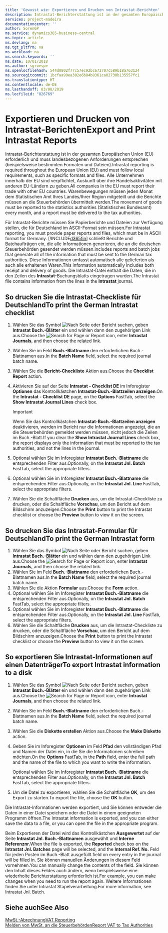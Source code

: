 ```yaml
---
title: 'Gewusst wie: Exportieren und Drucken von Intrastat-Berichten'
description: Intrastat-Berichterstattung ist in der gesamten Europäischen Union (EU) erforderlich und muss landesbezogenen Anforderungen entsprechen (beispielsweise bestimmten Formaten und Dateien). Alle Unternehmen innerhalb der EU sind verpflichtet, Auskunft über ihre Handelsaktivitäten mit anderen EU-Ländern zu geben.
services: project-madeira
documentationcenter: ''
author: SorenGP
ms.service: dynamics365-business-central
ms.topic: article
ms.devlang: na
ms.tgt_pltfrm: na
ms.workload: na
ms.search.keywords: ''
ms.date: 10/01/2018
ms.author: sgroespe
ms.openlocfilehash: 544d8802f77c57ec92bc672707c589b18a763124
ms.sourcegitcommit: 1bcfaa99ea302e6b84b8361ca02730b135557fc1
ms.translationtype: HT
ms.contentlocale: de-DE
ms.lasthandoff: 03/08/2019
ms.locfileid: "826769"
---
```

# <a name="export-and-print-intrastat-reports"></a><span data-ttu-id="7c9ac-104">Exportieren und Drucken von Intrastat-Berichten</span><span class="sxs-lookup"><span data-stu-id="7c9ac-104">Export and Print Intrastat Reports</span></span>
<span data-ttu-id="7c9ac-105">Intrastat-Berichterstattung ist in der gesamten Europäischen Union (EU) erforderlich und muss landesbezogenen Anforderungen entsprechen (beispielsweise bestimmten Formaten und Dateien).</span><span class="sxs-lookup"><span data-stu-id="7c9ac-105">Intrastat reporting is required throughout the European Union (EU) and must follow local requirements, such as specific formats and files.</span></span> <span data-ttu-id="7c9ac-106">Alle Unternehmen innerhalb der EU sind verpflichtet, Auskunft über ihre Handelsaktivitäten mit anderen EU-Ländern zu geben.</span><span class="sxs-lookup"><span data-stu-id="7c9ac-106">All companies in the EU must report their trade with other EU countries.</span></span> <span data-ttu-id="7c9ac-107">Warenbewegungen müssen jeden Monat dem Statistischen Amt Ihres Landes/Ihrer Region mitgeteilt und die Berichte müssen an die Steuerbehörden übermittelt werden.</span><span class="sxs-lookup"><span data-stu-id="7c9ac-107">The movement of goods must be reported to the statistics authorities (Statistisches Bundesamt) every month, and a report must be delivered to the tax authorities.</span></span>  

 <span data-ttu-id="7c9ac-108">Für Intrastat-Berichte müssen Sie Papierberichte und Dateien zur Verfügung stellen, die für Deutschland im ASCII-Format sein müssen.</span><span class="sxs-lookup"><span data-stu-id="7c9ac-108">For Intrastat reporting, you must provide paper reports and files, which must be in ASCII format for Germany.</span></span> [!INCLUDE[d365fin](../../includes/d365fin_md.md)] <span data-ttu-id="7c9ac-109">schließt Berichte und Batchaufträgen ein, die alle Informationen generieren, die an die deutschen Steuerbehörden gesendet werden müssen.</span><span class="sxs-lookup"><span data-stu-id="7c9ac-109">includes reports and batch jobs that generate all of the information that must be sent to the German tax authorities.</span></span> <span data-ttu-id="7c9ac-110">Diese Informationen umfasst automatisch alle gelieferten als auch alle erhaltenen Waren.</span><span class="sxs-lookup"><span data-stu-id="7c9ac-110">This information automatically includes both receipt and delivery of goods.</span></span> <span data-ttu-id="7c9ac-111">Die Intrastat-Datei enthält die Daten, die in den Zeilen des **Intrastat**-Buchungsblatts eingetragen wurden.</span><span class="sxs-lookup"><span data-stu-id="7c9ac-111">The Intrastat file contains information from the lines in the **Intrastat** journal.</span></span>  

## <a name="to-print-the-german-intrastat-checklist"></a><span data-ttu-id="7c9ac-112">So drucken Sie die Intrastat-Checkliste für Deutschland</span><span class="sxs-lookup"><span data-stu-id="7c9ac-112">To print the German Intrastat checklist</span></span>  

1.  <span data-ttu-id="7c9ac-113">Wählen Sie das Symbol ![Nach Seite oder Bericht suchen](../../media/ui-search/search_small.png "Symbol Nach Seite oder Bericht suchen"), geben **Intrastat Buch.-Blätter** ein und wählen dann den zugehörigen Link aus.</span><span class="sxs-lookup"><span data-stu-id="7c9ac-113">Choose the ![Search for Page or Report](../../media/ui-search/search_small.png "Search for Page or Report icon") icon, enter **Intrastat Journals**, and then choose the related link.</span></span>  
2.  <span data-ttu-id="7c9ac-114">Wählen Sie im Feld **Buch.-Blattname** den erforderlichen Buch.-Blattnamen aus.</span><span class="sxs-lookup"><span data-stu-id="7c9ac-114">In the **Batch Name** field, select the required journal batch name.</span></span>
3.  <span data-ttu-id="7c9ac-115">Wählen Sie die **Bericht-Checkliste** Aktion aus.</span><span class="sxs-lookup"><span data-stu-id="7c9ac-115">Choose the **Checklist Report** action.</span></span>  
4.  <span data-ttu-id="7c9ac-116">Aktivieren Sie auf der Seite **Intrastat - Checklist DE** im Inforegister **Optionen** das Kontrollkästchen **Intrastat-Buch.-Blattzeilen anzeigen**.</span><span class="sxs-lookup"><span data-stu-id="7c9ac-116">On the **Intrastat - Checklist DE** page, on the **Options** FastTab, select the **Show Intrastat Journal Lines** check box.</span></span>  

    > [!IMPORTANT]  
    >  <span data-ttu-id="7c9ac-117">Wenn Sie das Kontrollkästchen **Intrastat-Buch.-Blattzeilen anzeigen** deaktivieren, werden im Bericht nur die Informationen angezeigt, die an die Steuerbehörden gemeldet werden müssen, nicht jedoch die Zeilen im Buch.-Blatt.</span><span class="sxs-lookup"><span data-stu-id="7c9ac-117">If you clear the **Show Intrastat Journal Lines** check box, the report displays only the information that must be reported to the tax authorities, and not the lines in the journal.</span></span>  

5.  <span data-ttu-id="7c9ac-118">Optional wählen Sie im Inforegister **Intrastat Buch.-Blattname** die entsprechenden Filter aus.</span><span class="sxs-lookup"><span data-stu-id="7c9ac-118">Optionally, on the **Intrastat Jnl. Batch** FastTab, select the appropriate filters.</span></span>  
6.  <span data-ttu-id="7c9ac-119">Optional wählen Sie im Inforegister **Intrastat Buch.-Blattname** die entsprechenden Filter aus.</span><span class="sxs-lookup"><span data-stu-id="7c9ac-119">Optionally, on the **Intrastat Jnl. Line** FastTab, select the appropriate filters.</span></span>  
7.  <span data-ttu-id="7c9ac-120">Wählen Sie die Schaltfläche **Drucken** aus, um die Intrastat-Checkliste zu drucken, oder die Schaltfläche **Vorschau**, um den Bericht auf dem Bildschirm anzuzeigen.</span><span class="sxs-lookup"><span data-stu-id="7c9ac-120">Choose the **Print** button to print the Intrastat checklist or choose the **Preview** button to view it on the screen.</span></span>  

## <a name="to-print-the-german-intrastat-form"></a><span data-ttu-id="7c9ac-121">So drucken Sie das Intrastat-Formular für Deutschland</span><span class="sxs-lookup"><span data-stu-id="7c9ac-121">To print the German Intrastat form</span></span>  

1.  <span data-ttu-id="7c9ac-122">Wählen Sie das Symbol ![Nach Seite oder Bericht suchen](../../media/ui-search/search_small.png "Symbol Nach Seite oder Bericht suchen"), geben **Intrastat Buch.-Blätter** ein und wählen dann den zugehörigen Link aus.</span><span class="sxs-lookup"><span data-stu-id="7c9ac-122">Choose the ![Search for Page or Report](../../media/ui-search/search_small.png "Search for Page or Report icon") icon, enter **Intrastat Journals**, and then choose the related link.</span></span>  
2.  <span data-ttu-id="7c9ac-123">Wählen Sie im Feld **Buch.-Blattname** den erforderlichen Buch.-Blattnamen aus.</span><span class="sxs-lookup"><span data-stu-id="7c9ac-123">In the **Batch Name** field, select the required journal batch name.</span></span>  
3.  <span data-ttu-id="7c9ac-124">Wählen Sie die Aktion **Formular** aus.</span><span class="sxs-lookup"><span data-stu-id="7c9ac-124">Choose the **Form** action.</span></span>  
4.  <span data-ttu-id="7c9ac-125">Optional wählen Sie im Inforegister **Intrastat Buch.-Blattname** die entsprechenden Filter aus.</span><span class="sxs-lookup"><span data-stu-id="7c9ac-125">Optionally, on the **Intrastat Jnl. Batch** FastTab, select the appropriate filters.</span></span>  
5.  <span data-ttu-id="7c9ac-126">Optional wählen Sie im Inforegister **Intrastat Buch.-Blattname** die entsprechenden Filter aus.</span><span class="sxs-lookup"><span data-stu-id="7c9ac-126">Optionally, on the **Intrastat Jnl. Line** FastTab, select the appropriate filters.</span></span>  
6.  <span data-ttu-id="7c9ac-127">Wählen Sie die Schaltfläche **Drucken** aus, um die Intrastat-Checkliste zu drucken, oder die Schaltfläche **Vorschau**, um den Bericht auf dem Bildschirm anzuzeigen.</span><span class="sxs-lookup"><span data-stu-id="7c9ac-127">Choose the **Print** button to print the Intrastat checklist or choose the **Preview** button to view it on the screen.</span></span>  

## <a name="to-export-intrastat-information-to-a-disk"></a><span data-ttu-id="7c9ac-128">So exportieren Sie Intrastat-Informationen auf einen Datenträger</span><span class="sxs-lookup"><span data-stu-id="7c9ac-128">To export Intrastat information to a disk</span></span>  

1.  <span data-ttu-id="7c9ac-129">Wählen Sie das Symbol ![Nach Seite oder Bericht suchen](../../media/ui-search/search_small.png "Symbol Nach Seite oder Bericht suchen"), geben **Intrastat Buch.-Blätter** ein und wählen dann den zugehörigen Link aus.</span><span class="sxs-lookup"><span data-stu-id="7c9ac-129">Choose the ![Search for Page or Report](../../media/ui-search/search_small.png "Search for Page or Report icon") icon, enter **Intrastat Journals**, and then choose the related link.</span></span>  
2.  <span data-ttu-id="7c9ac-130">Wählen Sie im Feld **Buch.-Blattname** den erforderlichen Buch.-Blattnamen aus.</span><span class="sxs-lookup"><span data-stu-id="7c9ac-130">In the **Batch Name** field, select the required journal batch name.</span></span>  
3.  <span data-ttu-id="7c9ac-131">Wählen Sie die **Diskette erstellen** Aktion aus.</span><span class="sxs-lookup"><span data-stu-id="7c9ac-131">Choose the **Make Diskette** action.</span></span>  
4.  <span data-ttu-id="7c9ac-132">Geben Sie im Inforegister **Optionen** im Feld **Pfad** den vollständigen Pfad und Namen der Datei ein, in die Sie die Informationen schreiben möchten.</span><span class="sxs-lookup"><span data-stu-id="7c9ac-132">On the **Options** FastTab, in the **Path** field, enter the full path and the name of the file to which you want to write the information.</span></span>  

    <span data-ttu-id="7c9ac-133">Optional wählen Sie im Inforegister **Intrastat Buch.-Blattname** die entsprechenden Filter aus.</span><span class="sxs-lookup"><span data-stu-id="7c9ac-133">Optionally, on the **Intrastat Jnl. Batch** FastTab, select the appropriate filters.</span></span>  

5.  <span data-ttu-id="7c9ac-134">Um die Datei zu exportieren, wählen Sie die Schaltfläche **OK**, um den Export zu starten.</span><span class="sxs-lookup"><span data-stu-id="7c9ac-134">To export the file, choose the **OK** button.</span></span>  

<span data-ttu-id="7c9ac-135">Die Intrastat-Informationen werden exportiert, und Sie können entweder die Daten in einer Datei speichern oder die Datei in einem geeigneten Programm öffnen.</span><span class="sxs-lookup"><span data-stu-id="7c9ac-135">The Intrastat information is exported, and you can either save the data to a file, or you can open the file in the appropriate program.</span></span>  

 <span data-ttu-id="7c9ac-136">Beim Exportieren der Datei wird das Kontrollkästchen **Ausgewertet** auf der Seite **Intrastat Jnl. Buch.-Blattnamen** ausgewählt und **Interne Referenznr.**</span><span class="sxs-lookup"><span data-stu-id="7c9ac-136">When the file is exported, the **Reported** check box on the **Intrastat Jnl. Batches** page will be selected, and the **Internal Ref. No.**</span></span> <span data-ttu-id="7c9ac-137">Feld für jeden Posten im Buch.-Blatt ausgefüllt.</span><span class="sxs-lookup"><span data-stu-id="7c9ac-137">field on every entry in the journal will be filled in.</span></span> <span data-ttu-id="7c9ac-138">Sie können manuellen Änderungen in diesem Feld vornehmen.</span><span class="sxs-lookup"><span data-stu-id="7c9ac-138">You can manually change the contents of the field.</span></span> <span data-ttu-id="7c9ac-139">Sie können den Inhalt dieses Feldes auch ändern, wenn beispielsweise eine wiederholte Berichterstattung erforderlich ist.</span><span class="sxs-lookup"><span data-stu-id="7c9ac-139">For example, you can make changes when you need to run the report again.</span></span> <span data-ttu-id="7c9ac-140">Weitere Informationen finden Sie unter  Intrastat Stapelverarbeitung.</span><span class="sxs-lookup"><span data-stu-id="7c9ac-140">For more information, see Intrastat Jnl. Batch.</span></span>  

## <a name="see-also"></a><span data-ttu-id="7c9ac-141">Siehe auch</span><span class="sxs-lookup"><span data-stu-id="7c9ac-141">See Also</span></span>  
 [<span data-ttu-id="7c9ac-142">MwSt.-Abrechnung</span><span class="sxs-lookup"><span data-stu-id="7c9ac-142">VAT Reporting</span></span>](vat-reporting.md)  
 [<span data-ttu-id="7c9ac-143">Melden von MwSt. an die Steuerbehörden</span><span class="sxs-lookup"><span data-stu-id="7c9ac-143">Report VAT to Tax Authorities</span></span>](../../finance-how-report-vat.md)
